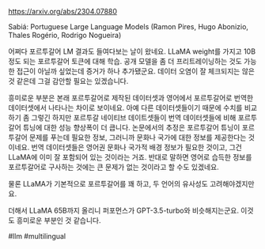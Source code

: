 https://arxiv.org/abs/2304.07880

Sabiá: Portuguese Large Language Models (Ramon Pires, Hugo Abonizio, Thales Rogério, Rodrigo Nogueira)

어쩌다 포르투갈어 LM 결과도 들여다보는 날이 왔네요. LLaMA weight를 가지고 10B 정도 되는 포르투갈어 토큰에 대해 학습. 공개 모델을 좀 더 프리트레이닝하는 것도 가능한 접근이 아닐까 싶었는데 증거가 하나 추가됐군요. 데이터 오염이 잘 체크되지는 않은 것 같은데 그걸 감안할 필요는 있겠습니다.

흥미로운 부분은 본래 포르투갈어로 제작된 데이터셋과 영어에서 포르투갈어로 번역한 데이터셋에서 나타나는 차이로 보이네요. 아예 다른 데이터셋들이기 때문에 수치를 비교하기 좀 그렇긴 하지만 포르투갈 네이티브 데이트셋들이 번역 데이터셋들에 비해 포르투갈어 튜닝에 대한 성능 향상폭이 더 큽니다. 논문에서의 추정은 포르투갈어 튜닝이 포르투갈어 문제를 푸는데 필요한 정보, 그러니까 문화나 국가에 대한 정보를 제공한다는 것이네요. 번역 데이터셋들은 영어권 문화나 국가적 배경 정보가 필요한 것이고, 그건 LLaMA에 이미 잘 포함되어 있는 것이라는 거죠. 반대로 말하면 영어로 습득한 정보를 포르투갈어로 구사하는 것에는 큰 문제가 없는 것이라고 할 수도 있겠네요.

물론 LLaMA가 기본적으로 포르투갈어를 꽤 하고, 두 언어의 유사성도 고려해야겠지만요.

더해서 LLaMA 65B까지 올리니 퍼포먼스가 GPT-3.5-turbo와 비슷해지는군요. 이것도 흥미로운 부분인 것 같습니다.

#llm #multilingual 